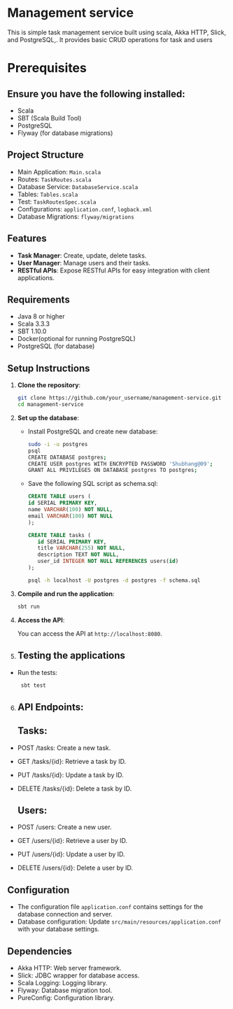 # Management service
 This is simple task management service built using scala, Akka HTTP, Slick, and PostgreSQL,. It provides basic CRUD operations for task and users

# Prerequisites
## Ensure you have the following installed:
- Scala
- SBT (Scala Build Tool)
- PostgreSQL
- Flyway (for database migrations)

## Project Structure
- Main Application: `Main.scala`
- Routes: `TaskRoutes.scala`
- Database Service: `DatabaseService.scala`
- Tables: `Tables.scala`
- Test: `TaskRoutesSpec.scala`
- Configurations: `application.conf`, `logback.xml`
- Database Migrations: `flyway/migrations`

## Features
- **Task Manager**: Create, update, delete tasks.
- **User Manager**: Manage users and their tasks.
- **RESTful APIs**: Expose RESTful APIs for easy integration with client applications.

## Requirements

- Java 8 or higher
- Scala 3.3.3
- SBT 1.10.0
- Docker(optional for running PostgreSQL)
- PostgreSQL (for database)


## Setup Instructions

1. **Clone the repository**:

   ```bash
   git clone https://github.com/your_username/management-service.git
   cd management-service
   ```

2. **Set up the database**:

    - Install PostgreSQL and create new database:

      ```bash
      sudo -i -u postgres
      psql
      CREATE DATABASE postgres;
      CREATE USER postgres WITH ENCRYPTED PASSWORD 'Shubhang@09';
      GRANT ALL PRIVILEGES ON DATABASE postgres TO postgres;
      ```
   - Save the following SQL script as schema.sql:
       ```Sql
      CREATE TABLE users (
       id SERIAL PRIMARY KEY,
       name VARCHAR(100) NOT NULL,
       email VARCHAR(100) NOT NULL
      );

      CREATE TABLE tasks (
          id SERIAL PRIMARY KEY,
          title VARCHAR(255) NOT NULL,
          description TEXT NOT NULL,
          user_id INTEGER NOT NULL REFERENCES users(id)
      );
      ```
      ```bash
      psql -h localhost -U postgres -d postgres -f schema.sql
      ```


3. **Compile and run the application**:

   ```bash
   sbt run
   ```

4. **Access the API**:

   You can access the API at `http://localhost:8080`.

5. ## Testing the applications
- Run the tests:
  ```bash
   sbt test
   ```

   
6. ## API Endpoints:
   ## Tasks:

- POST /tasks: Create a new task.
- GET /tasks/{id}: Retrieve a task by ID.
- PUT /tasks/{id}: Update a task by ID.
- DELETE /tasks/{id}: Delete a task by ID.
    ## Users:

- POST /users: Create a new user.
- GET /users/{id}: Retrieve a user by ID.
- PUT /users/{id}: Update a user by ID.
- DELETE /users/{id}: Delete a user by ID.

  

## Configuration

- The configuration file `application.conf` contains settings for the database connection and server.
- Database configuration: Update `src/main/resources/application.conf` with your database settings.

## Dependencies

- Akka HTTP: Web server framework.
- Slick: JDBC wrapper for database access.
- Scala Logging: Logging library.
- Flyway: Database migration tool.
- PureConfig: Configuration library.

